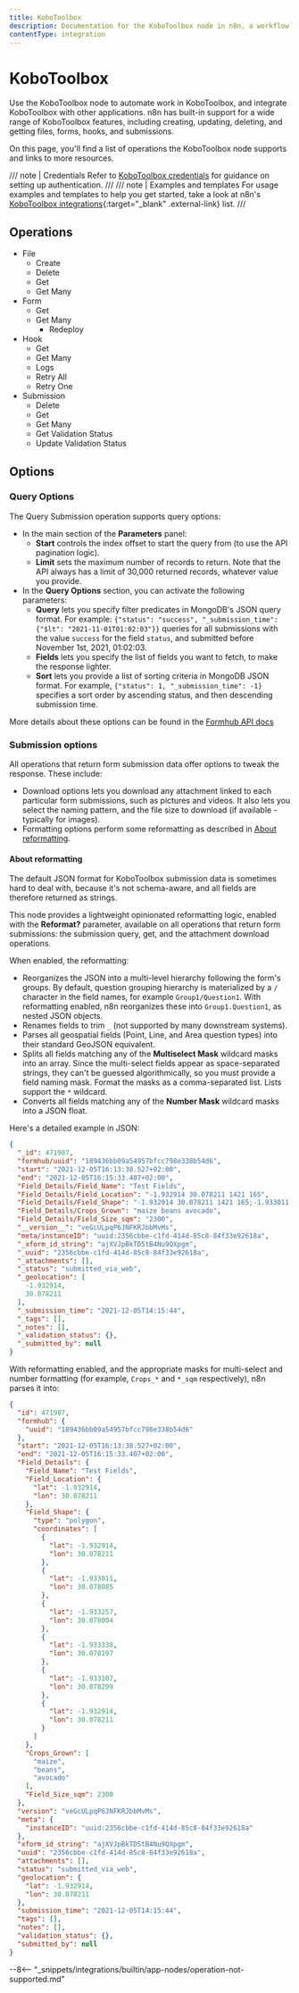 ```yaml
---
title: KoboToolbox
description: Documentation for the KoboToolbox node in n8n, a workflow automation platform. Includes details of operations and configuration, and links to examples and credentials information.
contentType: integration
---
```


# KoboToolbox

Use the KoboToolbox node to automate work in KoboToolbox, and integrate KoboToolbox with other applications. n8n has built-in support for a wide range of KoboToolbox features, including creating, updating, deleting, and getting files, forms, hooks, and submissions. 

On this page, you'll find a list of operations the KoboToolbox node supports and links to more resources.

/// note | Credentials
Refer to [KoboToolbox credentials](/integrations/builtin/credentials/kobotoolbox/) for guidance on setting up authentication. 
///
/// note | Examples and templates
For usage examples and templates to help you get started, take a look at n8n's [KoboToolbox integrations](https://n8n.io/integrations/kobotoolbox/){:target="_blank" .external-link} list.
///
## Operations

* File
	* Create
	* Delete
	* Get
	* Get Many
* Form
    * Get
    * Get Many
		* Redeploy
* Hook
    * Get
    * Get Many
    * Logs
    * Retry All
    * Retry One
* Submission
    * Delete
    * Get
    * Get Many
    * Get Validation Status
    * Update Validation Status

## Options

### Query Options

The Query Submission operation supports query options:

* In the main section of the **Parameters** panel:
    * **Start** controls the index offset to start the query from (to use the API pagination logic).
    * **Limit** sets the maximum number of records to return. Note that the API always has a limit of 30,000 returned records, whatever value you provide.
* In the **Query Options** section, you can activate the following parameters:
    * **Query** lets you specify filter predicates in MongoDB's JSON query format. For example: `{"status": "success", "_submission_time": {"$lt": "2021-11-01T01:02:03"}}` queries for all submissions with the value `success` for the field `status`, and submitted before November 1st, 2021, 01:02:03.
    * **Fields** lets you specify the list of fields you want to fetch, to make the response lighter.
    * **Sort** lets you provide a list of sorting criteria in MongoDB JSON format. For example, `{"status": 1, "_submission_time": -1}` specifies a sort order by ascending status, and then descending submission time.

More details about these options can be found in the [Formhub API docs](https://github.com/SEL-Columbia/formhub/wiki/Formhub-Access-Points-(API)#api-parameters)

### Submission options

All operations that return form submission data offer options to tweak the response. These include:

- Download options lets you download any attachment linked to each particular form submissions, such as pictures and videos. It also lets you select the naming pattern, and the file size to download (if available - typically for images). 
- Formatting options perform some reformatting as described in [About reformatting](#about-reformatting).

#### About reformatting

The default JSON format for KoboToolbox submission data is sometimes hard to deal with, because it's not schema-aware, and all fields are therefore returned as strings.

This node provides a lightweight opinionated reformatting logic, enabled with the **Reformat?** parameter, available on all operations that return form submissions: the submission query, get, and the attachment download operations.

When enabled, the reformatting:

- Reorganizes the JSON into a multi-level hierarchy following the form's groups. By default, question grouping hierarchy is materialized by a `/` character in the field names, for example `Group1/Question1`. With reformatting enabled, n8n reorganizes these into `Group1.Question1`, as nested JSON objects.
- Renames fields to trim `_` (not supported by many downstream systems).
- Parses all geospatial fields (Point, Line, and Area question types) into their standard GeoJSON equivalent.
- Splits all fields matching any of the **Multiselect Mask** wildcard masks into an array. Since the multi-select fields appear as space-separated strings, they can't be guessed algorithmically, so you must provide a field naming mask. Format the masks as a comma-separated list. Lists support the `*` wildcard.
- Converts all fields matching any of the **Number Mask** wildcard masks into a JSON float.

Here's a detailed example in JSON:

```json
{
  "_id": 471987,
  "formhub/uuid": "189436bb09a54957bfcc798e338b54d6",
  "start": "2021-12-05T16:13:38.527+02:00",
  "end": "2021-12-05T16:15:33.407+02:00",
  "Field_Details/Field_Name": "Test Fields",
  "Field_Details/Field_Location": "-1.932914 30.078211 1421 165",
  "Field_Details/Field_Shape": "-1.932914 30.078211 1421 165;-1.933011 30.078085 0 0;-1.933257 30.078004 0 0;-1.933338 30.078197 0 0;-1.933107 30.078299 0 0;-1.932914 30.078211 1421 165",
  "Field_Details/Crops_Grown": "maize beans avocado",
  "Field_Details/Field_Size_sqm": "2300",
  "__version__": "veGcULpqP6JNFKRJbbMvMs",
  "meta/instanceID": "uuid:2356cbbe-c1fd-414d-85c8-84f33e92618a",
  "_xform_id_string": "ajXVJpBkTD5tB4Nu9QXpgm",
  "_uuid": "2356cbbe-c1fd-414d-85c8-84f33e92618a",
  "_attachments": [],
  "_status": "submitted_via_web",
  "_geolocation": [
    -1.932914,
    30.078211
  ],
  "_submission_time": "2021-12-05T14:15:44",
  "_tags": [],
  "_notes": [],
  "_validation_status": {},
  "_submitted_by": null
}
```

With reformatting enabled, and the appropriate masks for multi-select and number formatting (for example, `Crops_*` and `*_sqm` respectively), n8n parses it into:

```json
{
  "id": 471987,
  "formhub": {
    "uuid": "189436bb09a54957bfcc798e338b54d6"
  },
  "start": "2021-12-05T16:13:38.527+02:00",
  "end": "2021-12-05T16:15:33.407+02:00",
  "Field_Details": {
    "Field_Name": "Test Fields",
    "Field_Location": {
      "lat": -1.932914,
      "lon": 30.078211
    },
    "Field_Shape": {
      "type": "polygon",
      "coordinates": [
        {
          "lat": -1.932914,
          "lon": 30.078211
        },
        {
          "lat": -1.933011,
          "lon": 30.078085
        },
        {
          "lat": -1.933257,
          "lon": 30.078004
        },
        {
          "lat": -1.933338,
          "lon": 30.078197
        },
        {
          "lat": -1.933107,
          "lon": 30.078299
        },
        {
          "lat": -1.932914,
          "lon": 30.078211
        }
      ]
    },
    "Crops_Grown": [
      "maize",
      "beans",
      "avocado"
    ],
    "Field_Size_sqm": 2300
  },
  "version": "veGcULpqP6JNFKRJbbMvMs",
  "meta": {
    "instanceID": "uuid:2356cbbe-c1fd-414d-85c8-84f33e92618a"
  },
  "xform_id_string": "ajXVJpBkTD5tB4Nu9QXpgm",
  "uuid": "2356cbbe-c1fd-414d-85c8-84f33e92618a",
  "attachments": [],
  "status": "submitted_via_web",
  "geolocation": {
    "lat": -1.932914,
    "lon": 30.078211
  },
  "submission_time": "2021-12-05T14:15:44",
  "tags": [],
  "notes": [],
  "validation_status": {},
  "submitted_by": null
}
```


--8<-- "_snippets/integrations/builtin/app-nodes/operation-not-supported.md"
